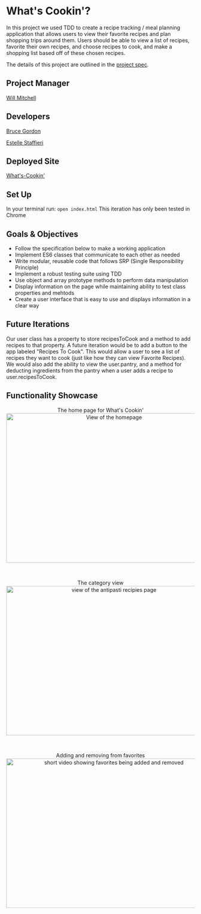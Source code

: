 # What's Cookin'? 

In this project we used TDD to create a recipe tracking / meal planning application that allows users to view their favorite recipes and plan shopping trips around them. Users should be able to view a list of recipes, favorite their own recipes, and choose recipes to cook, and make a shopping list based off of these chosen recipes.

The details of this project are outlined in the <a href="https://frontend.turing.io/projects/whats-cookin.html" target="\__blank">project spec</a>.

## Project Manager
[Will Mitchell](https://github.com/wvmitchell)
## Developers
[Bruce Gordon](https://github.com/bruce-gordon)

[Estelle Staffieri](https://github.com/Estaffieri)

## Deployed Site
[What's-Cookin'](https://bruce-gordon.github.io/whats-cookin/)

## Set Up 
In your terminal run:
```open index.html```
This iteration has only been tested in Chrome

## Goals & Objectives
- Follow the specification below to make a working application
- Implement ES6 classes that communicate to each other as needed
- Write modular, reusable code that follows SRP (Single Responsibility Principle)
- Implement a robust testing suite using TDD
- Use object and array prototype methods to perform data manipulation
- Display information on the page while maintaining ability to test class properties and mehtods
- Create a user interface that is easy to use and displays information in a clear way

## Future Iterations
Our user class has a property to store recipesToCook and a method to add recipes to that property.  A future iteration would be to add a button to the app labeled "Recipes To Cook".  This would allow a user to see a list of recipes they want to cook (just like how they can view Favorite Recipes).  We would also add the ability to view the user.pantry, and a method for deducting ingredients from the pantry when a user adds a recipe to user.recipesToCook.

## Functionality Showcase
<p align="center">The home page for What's Cookin'</br>
  <img width="560" height="400" src="assets/Home.png" alt="View of the homepage">
</p><br>

<p align="center">The category view</br>
  <img width="560" height="400" src="assets/Antipasti.png" alt="view of the antipasti recipies page">
</p><br>

<p align="center">Adding and removing from favorites</br>
  <img width="560" height="400" src="https://media.giphy.com/media/THAsxYiyJAk2e2bCly/giphy.gif" alt="short video showing favorites being added and removed">
</p><br>
